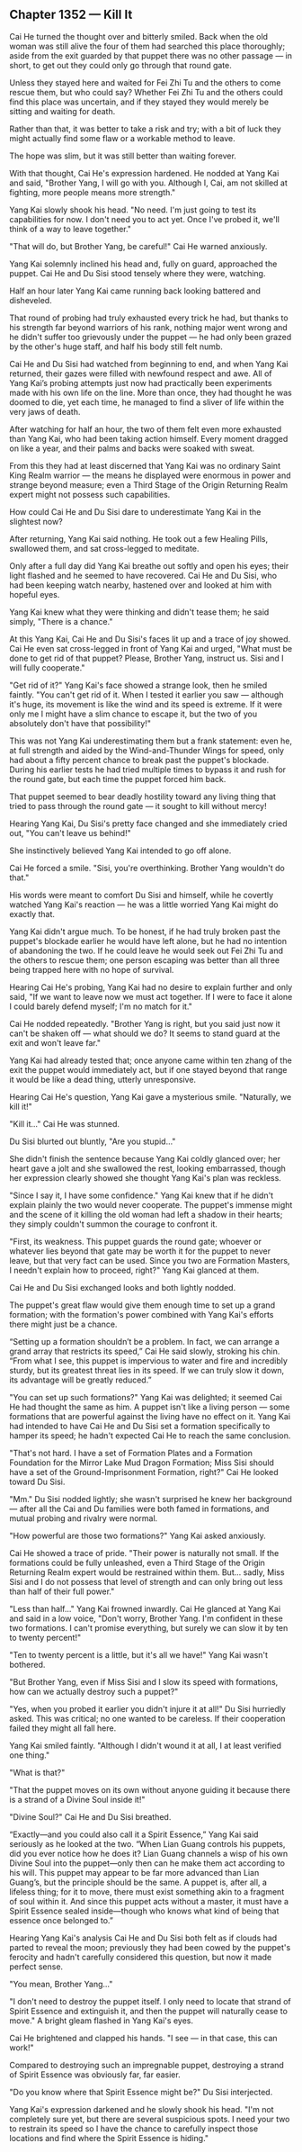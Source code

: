 ## Chapter 1352 — Kill It

Cai He turned the thought over and bitterly smiled. Back when the old woman was still alive the four of them had searched this place thoroughly; aside from the exit guarded by that puppet there was no other passage — in short, to get out they could only go through that round gate.

Unless they stayed here and waited for Fei Zhi Tu and the others to come rescue them, but who could say? Whether Fei Zhi Tu and the others could find this place was uncertain, and if they stayed they would merely be sitting and waiting for death.

Rather than that, it was better to take a risk and try; with a bit of luck they might actually find some flaw or a workable method to leave.

The hope was slim, but it was still better than waiting forever.

With that thought, Cai He's expression hardened. He nodded at Yang Kai and said, "Brother Yang, I will go with you. Although I, Cai, am not skilled at fighting, more people means more strength."

Yang Kai slowly shook his head. "No need. I'm just going to test its capabilities for now. I don't need you to act yet. Once I've probed it, we'll think of a way to leave together."

"That will do, but Brother Yang, be careful!" Cai He warned anxiously.

Yang Kai solemnly inclined his head and, fully on guard, approached the puppet. Cai He and Du Sisi stood tensely where they were, watching.

Half an hour later Yang Kai came running back looking battered and disheveled.

That round of probing had truly exhausted every trick he had, but thanks to his strength far beyond warriors of his rank, nothing major went wrong and he didn't suffer too grievously under the puppet — he had only been grazed by the other's huge staff, and half his body still felt numb.

Cai He and Du Sisi had watched from beginning to end, and when Yang Kai returned, their gazes were filled with newfound respect and awe. All of Yang Kai’s probing attempts just now had practically been experiments made with his own life on the line. More than once, they had thought he was doomed to die, yet each time, he managed to find a sliver of life within the very jaws of death.

After watching for half an hour, the two of them felt even more exhausted than Yang Kai, who had been taking action himself. Every moment dragged on like a year, and their palms and backs were soaked with sweat.

From this they had at least discerned that Yang Kai was no ordinary Saint King Realm warrior — the means he displayed were enormous in power and strange beyond measure; even a Third Stage of the Origin Returning Realm expert might not possess such capabilities.

How could Cai He and Du Sisi dare to underestimate Yang Kai in the slightest now?

After returning, Yang Kai said nothing. He took out a few Healing Pills, swallowed them, and sat cross-legged to meditate.

Only after a full day did Yang Kai breathe out softly and open his eyes; their light flashed and he seemed to have recovered. Cai He and Du Sisi, who had been keeping watch nearby, hastened over and looked at him with hopeful eyes.

Yang Kai knew what they were thinking and didn't tease them; he said simply, "There is a chance."

At this Yang Kai, Cai He and Du Sisi's faces lit up and a trace of joy showed. Cai He even sat cross-legged in front of Yang Kai and urged, "What must be done to get rid of that puppet? Please, Brother Yang, instruct us. Sisi and I will fully cooperate."

"Get rid of it?" Yang Kai's face showed a strange look, then he smiled faintly. "You can't get rid of it. When I tested it earlier you saw — although it's huge, its movement is like the wind and its speed is extreme. If it were only me I might have a slim chance to escape it, but the two of you absolutely don't have that possibility!"

This was not Yang Kai underestimating them but a frank statement: even he, at full strength and aided by the Wind-and-Thunder Wings for speed, only had about a fifty percent chance to break past the puppet's blockade. During his earlier tests he had tried multiple times to bypass it and rush for the round gate, but each time the puppet forced him back.

That puppet seemed to bear deadly hostility toward any living thing that tried to pass through the round gate — it sought to kill without mercy!

Hearing Yang Kai, Du Sisi's pretty face changed and she immediately cried out, "You can't leave us behind!"

She instinctively believed Yang Kai intended to go off alone.

Cai He forced a smile. "Sisi, you're overthinking. Brother Yang wouldn't do that."

His words were meant to comfort Du Sisi and himself, while he covertly watched Yang Kai's reaction — he was a little worried Yang Kai might do exactly that.

Yang Kai didn't argue much. To be honest, if he had truly broken past the puppet's blockade earlier he would have left alone, but he had no intention of abandoning the two. If he could leave he would seek out Fei Zhi Tu and the others to rescue them; one person escaping was better than all three being trapped here with no hope of survival.

Hearing Cai He's probing, Yang Kai had no desire to explain further and only said, "If we want to leave now we must act together. If I were to face it alone I could barely defend myself; I'm no match for it."

Cai He nodded repeatedly. "Brother Yang is right, but you said just now it can't be shaken off — what should we do? It seems to stand guard at the exit and won't leave far."

Yang Kai had already tested that; once anyone came within ten zhang of the exit the puppet would immediately act, but if one stayed beyond that range it would be like a dead thing, utterly unresponsive.

Hearing Cai He's question, Yang Kai gave a mysterious smile. "Naturally, we kill it!"

"Kill it..." Cai He was stunned.

Du Sisi blurted out bluntly, "Are you stupid..."

She didn't finish the sentence because Yang Kai coldly glanced over; her heart gave a jolt and she swallowed the rest, looking embarrassed, though her expression clearly showed she thought Yang Kai's plan was reckless.

"Since I say it, I have some confidence." Yang Kai knew that if he didn't explain plainly the two would never cooperate. The puppet's immense might and the scene of it killing the old woman had left a shadow in their hearts; they simply couldn't summon the courage to confront it.

"First, its weakness. This puppet guards the round gate; whoever or whatever lies beyond that gate may be worth it for the puppet to never leave, but that very fact can be used. Since you two are Formation Masters, I needn't explain how to proceed, right?" Yang Kai glanced at them.

Cai He and Du Sisi exchanged looks and both lightly nodded.

The puppet's great flaw would give them enough time to set up a grand formation; with the formation's power combined with Yang Kai's efforts there might just be a chance.

“Setting up a formation shouldn’t be a problem. In fact, we can arrange a grand array that restricts its speed,” Cai He said slowly, stroking his chin. “From what I see, this puppet is impervious to water and fire and incredibly sturdy, but its greatest threat lies in its speed. If we can truly slow it down, its advantage will be greatly reduced.”

"You can set up such formations?" Yang Kai was delighted; it seemed Cai He had thought the same as him. A puppet isn't like a living person — some formations that are powerful against the living have no effect on it. Yang Kai had intended to have Cai He and Du Sisi set a formation specifically to hamper its speed; he hadn't expected Cai He to reach the same conclusion.

"That's not hard. I have a set of Formation Plates and a Formation Foundation for the Mirror Lake Mud Dragon Formation; Miss Sisi should have a set of the Ground-Imprisonment Formation, right?" Cai He looked toward Du Sisi.

"Mm." Du Sisi nodded lightly; she wasn't surprised he knew her background — after all the Cai and Du families were both famed in formations, and mutual probing and rivalry were normal.

"How powerful are those two formations?" Yang Kai asked anxiously.

Cai He showed a trace of pride. "Their power is naturally not small. If the formations could be fully unleashed, even a Third Stage of the Origin Returning Realm expert would be restrained within them. But... sadly, Miss Sisi and I do not possess that level of strength and can only bring out less than half of their full power."

"Less than half..." Yang Kai frowned inwardly. Cai He glanced at Yang Kai and said in a low voice, "Don't worry, Brother Yang. I'm confident in these two formations. I can't promise everything, but surely we can slow it by ten to twenty percent!"

"Ten to twenty percent is a little, but it's all we have!" Yang Kai wasn't bothered.

"But Brother Yang, even if Miss Sisi and I slow its speed with formations, how can we actually destroy such a puppet?"

"Yes, when you probed it earlier you didn't injure it at all!" Du Sisi hurriedly asked. This was critical; no one wanted to be careless. If their cooperation failed they might all fall here.

Yang Kai smiled faintly. "Although I didn't wound it at all, I at least verified one thing."

"What is that?"

"That the puppet moves on its own without anyone guiding it because there is a strand of a Divine Soul inside it!"

"Divine Soul?" Cai He and Du Sisi breathed.

“Exactly—and you could also call it a Spirit Essence,” Yang Kai said seriously as he looked at the two. “When Lian Guang controls his puppets, did you ever notice how he does it? Lian Guang channels a wisp of his own Divine Soul into the puppet—only then can he make them act according to his will. This puppet may appear to be far more advanced than Lian Guang’s, but the principle should be the same. A puppet is, after all, a lifeless thing; for it to move, there must exist something akin to a fragment of soul within it. And since this puppet acts without a master, it must have a Spirit Essence sealed inside—though who knows what kind of being that essence once belonged to.”

Hearing Yang Kai's analysis Cai He and Du Sisi both felt as if clouds had parted to reveal the moon; previously they had been cowed by the puppet's ferocity and hadn't carefully considered this question, but now it made perfect sense.

"You mean, Brother Yang..."

"I don't need to destroy the puppet itself. I only need to locate that strand of Spirit Essence and extinguish it, and then the puppet will naturally cease to move." A bright gleam flashed in Yang Kai's eyes.

Cai He brightened and clapped his hands. "I see — in that case, this can work!"

Compared to destroying such an impregnable puppet, destroying a strand of Spirit Essence was obviously far, far easier.

"Do you know where that Spirit Essence might be?" Du Sisi interjected.

Yang Kai's expression darkened and he slowly shook his head. "I'm not completely sure yet, but there are several suspicious spots. I need your two to restrain its speed so I have the chance to carefully inspect those locations and find where the Spirit Essence is hiding."